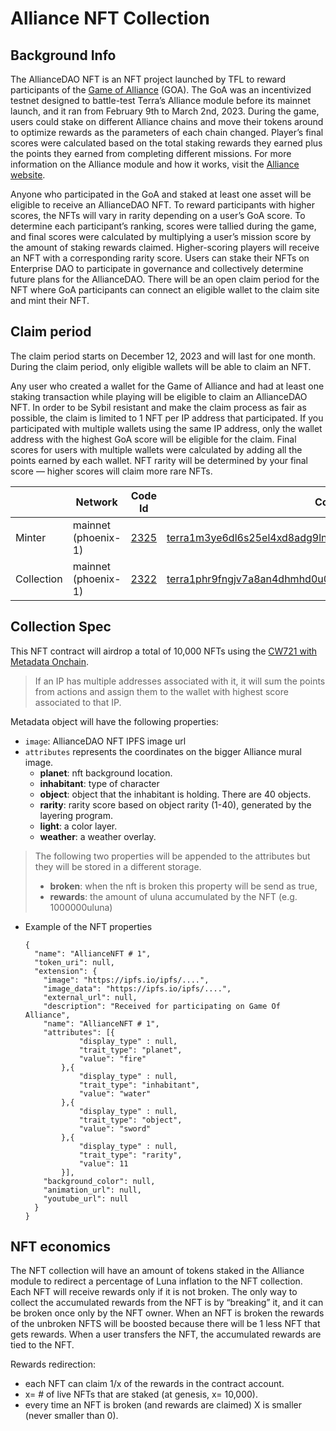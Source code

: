 # Alliance NFT Collection

## Background Info

The AllianceDAO NFT is an NFT project launched by TFL to reward participants of the [Game of Alliance](https://docs.alliance.terra.money/game-of-alliance/overview/) (GOA). The GoA was an incentivized testnet designed to battle-test Terra’s Alliance module before its mainnet launch, and it ran from February 9th to March 2nd, 2023. During the game, users could stake on different Alliance chains and move their tokens around to optimize rewards as the parameters of each chain changed. Player’s final scores were calculated based on the total staking rewards they earned plus the points they earned from completing different missions. For more information on the Alliance module and how it works, visit the [Alliance website](https://github.com/terra-money/alliance).

Anyone who participated in the GoA and staked at least one asset will be eligible to receive an AllianceDAO NFT. To reward participants with higher scores, the NFTs will vary in rarity depending on a user’s GoA score. To determine each participant’s ranking, scores were tallied during the game, and final scores were calculated by multiplying a user’s mission score by the amount of staking rewards claimed. Higher-scoring players will receive an NFT with a corresponding rarity score. Users can stake their NFTs on Enterprise DAO to participate in governance and collectively determine future plans for the AllianceDAO. There will be an open claim period for the NFT where GoA participants can connect an eligible wallet to the claim site and mint their NFT.

## Claim period

The claim period starts on December 12, 2023 and will last for one month. During the claim period, only eligible wallets will be able to claim an NFT. 

Any user who created a wallet for the Game of Alliance and had at least one staking transaction while playing will be eligible to claim an AllianceDAO NFT. In order to be Sybil resistant and make the claim process as fair as possible, the claim is limited to 1 NFT per IP address that participated. If you participated with multiple wallets using the same IP address, only the wallet address with the highest GoA score will be eligible for the claim. Final scores for users with multiple wallets were calculated by adding all the points earned by each wallet. NFT rarity will be determined by your final score — higher scores will claim more rare NFTs.

|            | Network             | Code Id                                        | Contract Addr                                                    |
|------------|---------------------|------------------------------------------------|------------------------------------------------------------------|
| Minter     | mainnet (phoenix-1) | [2325](https://terrasco.pe/mainnet/codes/2325) | [terra1m3ye6dl6s25el4xd8adg9lnquz88az9lur2ujztj9pfmzdyfz3xsm699r3](https://terrasco.pe/mainnet/address/terra1m3ye6dl6s25el4xd8adg9lnquz88az9lur2ujztj9pfmzdyfz3xsm699r3) |
| Collection | mainnet (phoenix-1) | [2322](https://terrasco.pe/mainnet/codes/2322) | [terra1phr9fngjv7a8an4dhmhd0u0f98wazxfnzccqtyheq4zqrrp4fpuqw3apw9](https://terrasco.pe/mainnet/address/terra1phr9fngjv7a8an4dhmhd0u0f98wazxfnzccqtyheq4zqrrp4fpuqw3apw9) |


## Collection Spec

This NFT contract will airdrop a total of 10,000 NFTs using the [CW721 with Metadata Onchain](https://github.com/CosmWasm/cw-nfts/tree/main/contracts/cw721-metadata-onchain). 

> If an IP has multiple addresses associated with it, it will sum the points from actions and assign them to the wallet with highest score associated to that IP.

Metadata object will have the following properties:

- `image`: AllianceDAO NFT IPFS image url 
- `attributes` represents the coordinates on the bigger Alliance mural image.
    - **planet**: nft background location.
    - **inhabitant**: type of character
    - **object**: object that the inhabitant is holding. There are 40 objects. 
    - **rarity**: rarity score based on object rarity (1-40), generated by the layering program.
    - **light**: a color layer.
    - **weather**: a weather overlay. 

> The following two properties will be appended to the attributes but they will be stored in a different storage.
> 
> - **broken**: when the nft is broken this property will be send as true,
> - **rewards**: the amount of uluna accumulated by the NFT (e.g. 1000000uluna)
- Example of the NFT properties
    
    ```
    {
      "name": "AllianceNFT # 1",
      "token_uri": null,
      "extension": {
        "image": "https://ipfs.io/ipfs/....",
        "image_data": "https://ipfs.io/ipfs/....", 
        "external_url": null,
        "description": "Received for participating on Game Of Alliance",
        "name": "AllianceNFT # 1",
        "attributes": [{
    			"display_type" : null,
    			"trait_type": "planet",
    			"value": "fire"
    		},{
    			"display_type" : null,
    			"trait_type": "inhabitant",
    			"value": "water"
    		},{
    			"display_type" : null,
    			"trait_type": "object",
    			"value": "sword"
    		},{
    			"display_type" : null,
    			"trait_type": "rarity",
    			"value": 11
    		}],
        "background_color": null,
        "animation_url": null,
        "youtube_url": null
      }
    }
    ```
## NFT economics

The NFT collection will have an amount of tokens staked in the Alliance module to redirect a percentage of Luna inflation to the NFT collection. Each NFT will receive rewards only if it is not broken. The only way to collect the accumulated rewards from the NFT is by “breaking” it, and it can be broken once only by the NFT owner. When an NFT is broken the rewards of the unbroken NFTS will be boosted because there will be 1 less NFT that gets rewards. When a user transfers the NFT, the accumulated rewards are tied to the NFT.

Rewards redirection: 

- each NFT can claim 1/x of the rewards in the contract account.
- x= # of live NFTs that are staked (at genesis, x= 10,000).
- every time an NFT is broken (and rewards are claimed) X is smaller (never smaller than 0).
